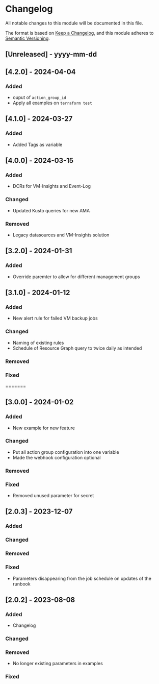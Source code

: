 # Changelog
All notable changes to this module will be documented in this file.
 
The format is based on [Keep a Changelog](https://keepachangelog.com/en/1.1.0/),
and this module adheres to [Semantic Versioning](https://semver.org/spec/v2.0.0.html).

## [Unreleased] - yyyy-mm-dd

## [4.2.0] - 2024-04-04

### Added

- ouput of `action_group_id`
- Apply all examples on `terraform test`

## [4.1.0] - 2024-03-27

### Added
- Added Tags as variable

## [4.0.0] - 2024-03-15

### Added 
 - DCRs for VM-Insights and Event-Log

### Changed
 - Updated Kusto queries for new AMA 
   
### Removed
 - Legacy datasources and VM-Insights solution

## [3.2.0] - 2024-01-31

### Added
 - Override paremter to allow for different management groups

## [3.1.0] - 2024-01-12
 
### Added
 - New alert rule for failed VM backup jobs
 
### Changed
 - Naming of existing rules
 - Schedule of Resource Graph query to twice daily as intended
   
### Removed

### Fixed
=======
## [3.0.0] - 2024-01-02

### Added
 - New example for new feature
 
### Changed
 - Put all action group configuration into one variable
 - Made the webhook configuration optional

### Removed

### Fixed
 - Removed unused parameter for secret

## [2.0.3] - 2023-12-07

### Added
 
### Changed
 
### Removed

### Fixed
 - Parameters disappearing from the job schedule on updates of the runbook
 
## [2.0.2] - 2023-08-08
 
### Added
 - Changelog
 
### Changed
 
### Removed
 - No longer existing parameters in examples

### Fixed
